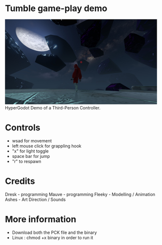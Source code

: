 # Tumble game-play demo
![tumble demo](tumble.jpg)
HyperGodot Demo of a Third-Person Controller.  

# Controls
* wsad for movement 
* left mouse click for grappling hook 
* "x" for light toggle
* space bar for jump
* "r" to respawn

# Credits
Dresk - programming 
Mauve - programming 
Fleeky - Modelling / Animation 
Ashes - Art Direction / Sounds 

# More information
* Download both the PCK file and the binary 
* Linux : chmod +x binary in order to run it
